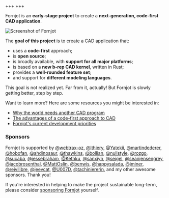+++
+++

Fornjot is an **early-stage project** to create a **next-generation, code-first CAD application**.

![Screenshot of Fornjot](screenshot.png)

The **goal of this project** is to create a CAD application that:

- uses a **code-first** approach;
- is **open source**;
- is broadly available, with **support for all major platforms**;
- is based on a **new b-rep CAD kernel**, written in Rust;
- provides a **well-rounded feature set**;
- and support for **different modeling languages**.

This goal is not realized yet. Far from it, actually! But Fornjot is slowly getting better, step by step.

Want to learn more? Here are some resources you might be interested in:

- [Why the world needs another CAD program](/blog/the-world-needs-another-cad-program/)
- [The advantages of a code-first approach to CAD](/blog/code-cad-advantages/)
- [Fornjot's current development priorities](/blog/straight-edges-flat-faces-simple-sketches-full-csg/)


### Sponsors

Fornjot is supported by [@webtrax-oz](https://github.com/webtrax-oz), [@lthiery](https://github.com/lthiery), [@Yatekii](https://github.com/Yatekii), [@martindederer](https://github.com/martindederer), [@hobofan](https://github.com/hobofan), [@ahdinosaur](https://github.com/ahdinosaur), [@thawkins](https://github.com/thawkins), [@bollian](https://github.com/bollian), [@nullstyle](https://github.com/nullstyle), [@rozgo](https://github.com/rozgo), [@sucaba](https://github.com/sucaba), [@jessebraham](https://github.com/jessebraham), [@Kethku](https://github.com/Kethku), [@sanxiyn](https://github.com/sanxiyn), [@seigel](https://github.com/seigel), [@seanjensengrey](https://github.com/seanjensengrey), [@jacobrosenthal](https://github.com/jacobrosenthal), [@MattOslin](https://github.com/MattOslin), [@benwis](https://github.com/benwis), [@happysalada](https://github.com/happysalada), [@jminer](https://github.com/jminer), [@reivilibre](https://github.com/reivilibre), [@jeevcat](https://github.com/jeevcat), [@U007D](https://github.com/U007D), [@tachiniererin](https://github.com/tachiniererin), and my other awesome sponsors. Thank you!

If you're interested in helping to make the project sustainable long-term, please consider [sponsoring Fornjot](https://github.com/sponsors/hannobraun) yourself.
